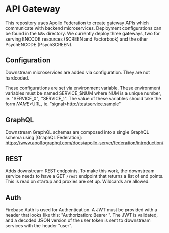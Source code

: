 # API Gateway
This repository uses Apollo Federation to create gateway APIs which communicate with backend microservices. Deployment configurations can be found in the `k8s` directory. We currently deploy three gateways, two for serving ENCODE resources (SCREEN and Factorbook) and the other PsychENCODE (PsychSCREEN).

## Configuration
Downstream microservices are added via configuration. They are not hardcoded.

These configurations are set via environment variable. These environment variables must be named SERVICE_$NUM where NUM is a unique number, ie. "SERVICE_0", "SERVICE_1". The value of these variables should take the form $NAME>$URL, ie. "signal>http://testservice.sample"

## GraphQL
Downstream GraphQL schemas are composed into a single GraphQL schema using [GraphQL Federation]: https://www.apollographql.com/docs/apollo-server/federation/introduction/

## REST
Adds downstream REST endpoints. To make this work, the downstream service needs to have a GET `/rest` endpoint that returns a list of end points. This is read on startup and proxies are set up. Wildcards are allowed.

## Auth
Firebase Auth is used for Authentication. A JWT must be provided with a header that looks like this: "Authorization: Bearer <token>". The JWT is validated, and a decoded JSON version of the user token is sent to downstream services with the header "user".
